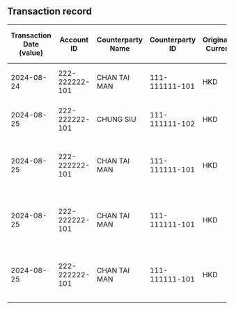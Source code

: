 ## Transaction record
| Transaction Date (value) | Account ID | Counterparty Name | Counterparty ID | Originating Currency | Originating Amount | Debit Credit Indicator | Beneficiary Bank Raw | Originator Bank Raw | Beneficiary Name | Originator Account Number | Transaction Type Source | Transaction Code Description | Sending Bank Account Number | Sending Bank Address | Converted Amount | Fraud payment |
| --- | --- | --- | --- | --- | --- | --- | --- | --- | --- | --- | --- | --- | --- | --- | --- | --- |
| 2024-08-24 | 222-222222-101 | CHAN TAI MAN | 111-111111-101 | HKD | 31000 | D | NaN | NaN | CHAN TAI MAN | 222-222222-101 | DUTF | ATM TRANSFER UNRELATED WITHDRAWAL | NaN | NaN | 31000 | 4 |
| 2024-08-25 | 222-222222-101 | CHUNG SIU | 111-111111-102 | HKD | 50000 | D | NaN | NaN | CHUNG SIU | 222-222222-101 | DUTF | ATM TRANSFER UNRELATED WITHDRAWAL | NaN | NaN | 50000 | 10 |
| 2024-08-25 | 222-222222-101 | CHAN TAI MAN | 111-111111-101 | HKD | 30000 | D | NaN | NaN | CHAN TAI MAN | 222-222222-101 | DUTF | DCP UNRELATED ELECTRONIC TRANSFER DEBIT FROM PIB | NaN | NaN | 30000 | 7 |
| 2024-08-25 | 222-222222-101 | CHAN TAI MAN | 111-111111-101 | HKD | 50000 | D | NaN | NaN | CHAN TAI MAN | 222-222222-101 | DUTF | DCP UNRELATED ELECTRONIC TRANSFER DEBIT FROM PIB | NaN | NaN | 50000 | 5 |
| 2024-08-25 | 222-222222-101 | CHAN TAI MAN | 111-111111-101 | HKD | 60000 | D | NaN | NaN | CHAN TAI MAN | 222-222222-101 | DUTF | DCP UNRELATED ELECTRONIC TRANSFER DEBIT FROM PIB | NaN | NaN | 60000 | 6 |